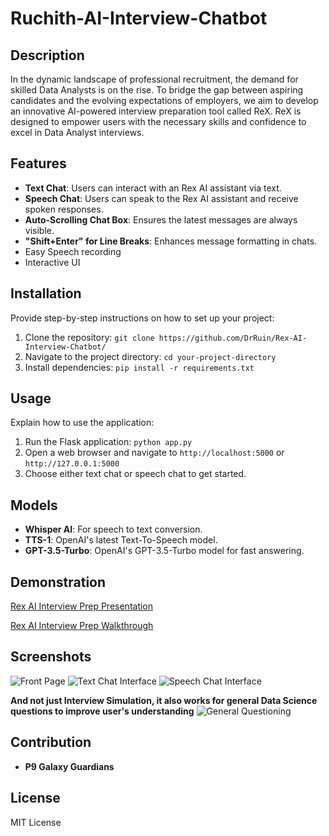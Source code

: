 # Ruchith-AI-Interview-Chatbot

## Description

In the dynamic landscape of professional recruitment, the demand for skilled Data Analysts is on the rise. To bridge the gap between aspiring candidates and the evolving expectations of employers, we aim to develop an innovative AI-powered interview preparation tool called ReX. ReX is designed to empower users with the necessary skills and confidence to excel in Data Analyst interviews.

## Features

- **Text Chat**: Users can interact with an Rex AI assistant via text.
- **Speech Chat**: Users can speak to the Rex AI assistant and receive spoken responses.
- **Auto-Scrolling Chat Box**: Ensures the latest messages are always visible.
- **"Shift+Enter" for Line Breaks**: Enhances message formatting in chats.
- Easy Speech recording
- Interactive UI

## Installation

Provide step-by-step instructions on how to set up your project:

1. Clone the repository: `git clone https://github.com/DrRuin/Rex-AI-Interview-Chatbot/`
2. Navigate to the project directory: `cd your-project-directory`
3. Install dependencies: `pip install -r requirements.txt`

## Usage

Explain how to use the application:

1. Run the Flask application: `python app.py`
2. Open a web browser and navigate to `http://localhost:5000` or `http://127.0.0.1:5000`
3. Choose either text chat or speech chat to get started.

## Models

- **Whisper AI**: For speech to text conversion.
- **TTS-1**: OpenAI's latest Text-To-Speech model.
- **GPT-3.5-Turbo**: OpenAI's GPT-3.5-Turbo model for fast answering.


## Demonstration

[Rex AI Interview Prep Presentation](https://www.youtube.com/watch?v=ra9E84YI1l4)

[Rex AI Interview Prep Walkthrough](https://www.youtube.com/watch?v=t6ZPUlb_a2Y)



## Screenshots

![Front Page](https://i.imgur.com/srSLalf.png)
![Text Chat Interface](https://i.imgur.com/0oF5eir.png)
![Speech Chat Interface](https://i.imgur.com/op9crEA.png)

**And not just Interview Simulation, it also works for general Data Science questions to improve user's understanding**
![General Questioning](https://i.imgur.com/Rkosl69.png)


## Contribution

- **P9 Galaxy Guardians**

## License

MIT License
